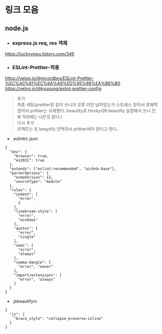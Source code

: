 # 링크 모음

## node.js
- ### express.js req, res 객체
https://luckyyowu.tistory.com/346  

- ### ESLint-Prettier-적용
https://velog.io/@recordboy/ESLint-Prettier-%EC%A0%81%EC%9A%A9%ED%95%98%EA%B8%B0   
https://velog.io/@kyusung/eslint-prettier-config   
> 추가  
> 최종 세팅(prettier랑 같이 쓰니까 오류 라인 남아있는거 스트레스 받아서 못해먹겠어서 prittier는 삭제했다. beautify로 HookyQR.beautify 설정해서 쓰니 진짜 100배는 나은것 같다.)  
> 다시 추가  
> 리액트는 또 beaytify 안먹혀서 prittier써야 한다고 한다..  
- .eslintrc.json
```
{
  "env": {
    "browser": true,
    "es2021": true
  },
  "extends": ["eslint:recommended", "airbnb-base"],
  "parserOptions": {
    "ecmaVersion": 12,
    "sourceType": "module"
  },
  "rules": {
    "indent": [
      "error",
      2
    ],
    "linebreak-style": [
      "error",
      "windows"
    ],
    "quotes": [
      "error",
      "single"
    ],
    "semi": [
      "error",
      "always"
    ],
    "comma-dangle": [
      "error", "never"
    ],
    "import/extensions": [
      "error", "always"
    ]
  }
}
```
  
- .jsbeautifyrc
```
{
  "js": {
    "brace_style": "collapse-preserve-inline"
  }
}
```

